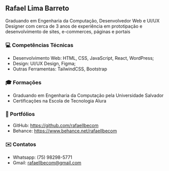 ## Rafael Lima Barreto

Graduando em Engenharia da Computação, Desenvolvedor Web e UI/UX Designer com cerca de 3 anos de experiência em prototipação e desenvolvimento de sites, e-commerces, páginas e portais

### 💻 Competências Técnicas
- Desenvolvimento Web: HTML, CSS, JavaScript, React, WordPress;
- Design: UI/UX Design, Figma;
- Outras Ferramentas: TailwindCSS, Bootstrap

### 🎓 Formações
- Graduando em Engenharia da Computação pela Universidade Salvador
- Certificações na Escola de Tecnologia Alura

### 💼 Portfólios
- GitHub: https://github.com/rafaellbecom
- Behance: https://www.behance.net/rafaellbecom

### ✉️ Contatos
- Whatsapp: (75) 98298-5771
- Gmail: rafaellbecom@gmail.com
